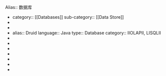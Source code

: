 Alias:: 数据库

- category:: [[Databases]]
  sub-category:: [[Data Store]]
-
-
- alias:: Druid
  language:: Java
  type:: Database
  category:: IIOLAPII, LISQLII
-
-
-
-
-
-
-